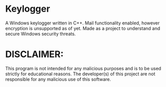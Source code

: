 # Keylogger
A Windows keylogger written in C++. Mail functionality enabled, however encryption is unsupported as of yet. 
Made as a project to understand and secure Windows security threats.

# DISCLAIMER:
This program is not intended for any malicious purposes and is to be used strictly for educational reasons. The developer(s) of this project are not responsible for any malicious use of this software.
